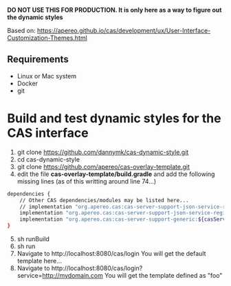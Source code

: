 **DO NOT USE THIS FOR PRODUCTION.  It is only here as a way to figure out the dynamic styles**

Based on:  https://apereo.github.io/cas/development/ux/User-Interface-Customization-Themes.html

## Requirements
 - Linux or Mac system
 - Docker
 - git

# Build and test dynamic styles for the CAS interface

1. git clone https://github.com/dannymk/cas-dynamic-style.git
2. cd cas-dynamic-style
3. git clone https://github.com/apereo/cas-overlay-template.git
4. edit the file __cas-overlay-template/build.gradle__ and add the following missing lines (as of this writting around line 74...)
```sh
dependencies {
    // Other CAS dependencies/modules may be listed here...
    // implementation "org.apereo.cas:cas-server-support-json-service-registry:${casServerVersion}"
    implementation "org.apereo.cas:cas-server-support-json-service-registry:${casServerVersion}"
    implementation "org.apereo.cas:cas-server-support-generic:${casServerVersion}"    
}
```
5. sh runBuild
6. sh run
7. Navigate to http://localhost:8080/cas/login
You will get the default template here...
8. Navigate to http://localhost:8080/cas/login?service=http://mydomain.com
You will get the template defined as "foo"
